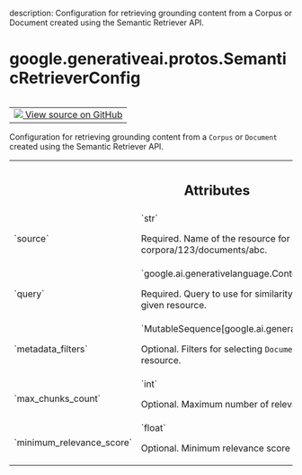 description: Configuration for retrieving grounding content from a Corpus or Document created using the Semantic Retriever API.

<div itemscope itemtype="http://developers.google.com/ReferenceObject">
<meta itemprop="name" content="google.generativeai.protos.SemanticRetrieverConfig" />
<meta itemprop="path" content="Stable" />
</div>

# google.generativeai.protos.SemanticRetrieverConfig

<!-- Insert buttons and diff -->

<table class="tfo-notebook-buttons tfo-api nocontent" align="left">
<td>
  <a target="_blank" href="https://github.com/googleapis/google-cloud-python/tree/main/packages/google-ai-generativelanguage/google/ai/generativelanguage_v1beta/types/generative_service.py#L328-L380">
    <img src="https://www.tensorflow.org/images/GitHub-Mark-32px.png" />
    View source on GitHub
  </a>
</td>
</table>



Configuration for retrieving grounding content from a ``Corpus`` or ``Document`` created using the Semantic Retriever API.

<!-- Placeholder for "Used in" -->





<!-- Tabular view -->
 <table class="responsive fixed orange">
<colgroup><col width="214px"><col></colgroup>
<tr><th colspan="2"><h2 class="add-link">Attributes</h2></th></tr>

<tr>
<td>
`source`<a id="source"></a>
</td>
<td>
`str`

Required. Name of the resource for retrieval,
e.g. corpora/123 or corpora/123/documents/abc.
</td>
</tr><tr>
<td>
`query`<a id="query"></a>
</td>
<td>
`google.ai.generativelanguage.Content`

Required. Query to use for similarity matching ``Chunk``\ s
in the given resource.
</td>
</tr><tr>
<td>
`metadata_filters`<a id="metadata_filters"></a>
</td>
<td>
`MutableSequence[google.ai.generativelanguage.MetadataFilter]`

Optional. Filters for selecting ``Document``\ s and/or
``Chunk``\ s from the resource.
</td>
</tr><tr>
<td>
`max_chunks_count`<a id="max_chunks_count"></a>
</td>
<td>
`int`

Optional. Maximum number of relevant ``Chunk``\ s to
retrieve.

</td>
</tr><tr>
<td>
`minimum_relevance_score`<a id="minimum_relevance_score"></a>
</td>
<td>
`float`

Optional. Minimum relevance score for retrieved relevant
``Chunk``\ s.

</td>
</tr>
</table>



